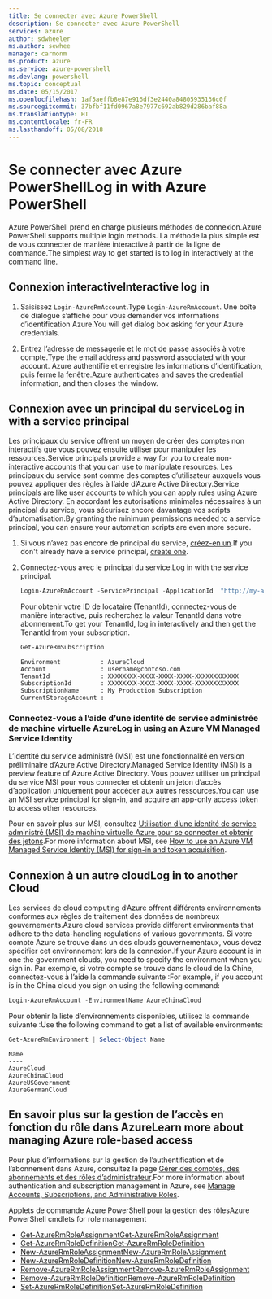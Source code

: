```yaml
---
title: Se connecter avec Azure PowerShell
description: Se connecter avec Azure PowerShell
services: azure
author: sdwheeler
ms.author: sewhee
manager: carmonm
ms.product: azure
ms.service: azure-powershell
ms.devlang: powershell
ms.topic: conceptual
ms.date: 05/15/2017
ms.openlocfilehash: 1af5aeffb8e87e916df3e2440a84805935136c0f
ms.sourcegitcommit: 37bfbf11fd0967a8e7977c692ab829d286baf88a
ms.translationtype: HT
ms.contentlocale: fr-FR
ms.lasthandoff: 05/08/2018
---
```

# <a name="log-in-with-azure-powershell"></a><span data-ttu-id="eaaf8-103">Se connecter avec Azure PowerShell</span><span class="sxs-lookup"><span data-stu-id="eaaf8-103">Log in with Azure PowerShell</span></span>

<span data-ttu-id="eaaf8-104">Azure PowerShell prend en charge plusieurs méthodes de connexion.</span><span class="sxs-lookup"><span data-stu-id="eaaf8-104">Azure PowerShell supports multiple login methods.</span></span> <span data-ttu-id="eaaf8-105">La méthode la plus simple est de vous connecter de manière interactive à partir de la ligne de commande.</span><span class="sxs-lookup"><span data-stu-id="eaaf8-105">The simplest way to get started is to log in interactively at the command line.</span></span>

## <a name="interactive-log-in"></a><span data-ttu-id="eaaf8-106">Connexion interactive</span><span class="sxs-lookup"><span data-stu-id="eaaf8-106">Interactive log in</span></span>

1. <span data-ttu-id="eaaf8-107">Saisissez `Login-AzureRmAccount`.</span><span class="sxs-lookup"><span data-stu-id="eaaf8-107">Type `Login-AzureRmAccount`.</span></span> <span data-ttu-id="eaaf8-108">Une boîte de dialogue s’affiche pour vous demander vos informations d’identification Azure.</span><span class="sxs-lookup"><span data-stu-id="eaaf8-108">You will get dialog box asking for your Azure credentials.</span></span>

2. <span data-ttu-id="eaaf8-109">Entrez l’adresse de messagerie et le mot de passe associés à votre compte.</span><span class="sxs-lookup"><span data-stu-id="eaaf8-109">Type the email address and password associated with your account.</span></span> <span data-ttu-id="eaaf8-110">Azure authentifie et enregistre les informations d’identification, puis ferme la fenêtre.</span><span class="sxs-lookup"><span data-stu-id="eaaf8-110">Azure authenticates and saves the credential information, and then closes the window.</span></span>

## <a name="log-in-with-a-service-principal"></a><span data-ttu-id="eaaf8-111">Connexion avec un principal du service</span><span class="sxs-lookup"><span data-stu-id="eaaf8-111">Log in with a service principal</span></span>

<span data-ttu-id="eaaf8-112">Les principaux du service offrent un moyen de créer des comptes non interactifs que vous pouvez ensuite utiliser pour manipuler les ressources.</span><span class="sxs-lookup"><span data-stu-id="eaaf8-112">Service principals provide a way for you to create non-interactive accounts that you can use to manipulate resources.</span></span> <span data-ttu-id="eaaf8-113">Les principaux du service sont comme des comptes d’utilisateur auxquels vous pouvez appliquer des règles à l’aide d’Azure Active Directory.</span><span class="sxs-lookup"><span data-stu-id="eaaf8-113">Service principals are like user accounts to which you can apply rules using Azure Active Directory.</span></span> <span data-ttu-id="eaaf8-114">En accordant les autorisations minimales nécessaires à un principal du service, vous sécurisez encore davantage vos scripts d’automatisation.</span><span class="sxs-lookup"><span data-stu-id="eaaf8-114">By granting the minimum permissions needed to a service principal, you can ensure your automation scripts are even more secure.</span></span>

1. <span data-ttu-id="eaaf8-115">Si vous n’avez pas encore de principal du service, [créez-en un](create-azure-service-principal-azureps.md).</span><span class="sxs-lookup"><span data-stu-id="eaaf8-115">If you don't already have a service principal, [create one](create-azure-service-principal-azureps.md).</span></span>

2. <span data-ttu-id="eaaf8-116">Connectez-vous avec le principal du service.</span><span class="sxs-lookup"><span data-stu-id="eaaf8-116">Log in with the service principal.</span></span>

    ```powershell
    Login-AzureRmAccount -ServicePrincipal -ApplicationId  "http://my-app" -Credential $pscredential -TenantId $tenantid
    ```

    <span data-ttu-id="eaaf8-117">Pour obtenir votre ID de locataire (TenantId), connectez-vous de manière interactive, puis recherchez la valeur TenantId dans votre abonnement.</span><span class="sxs-lookup"><span data-stu-id="eaaf8-117">To get your TenantId, log in interactively and then get the TenantId from your subscription.</span></span>

    ```powershell
    Get-AzureRmSubscription
    ```

    ```
    Environment           : AzureCloud
    Account               : username@contoso.com
    TenantId              : XXXXXXXX-XXXX-XXXX-XXXX-XXXXXXXXXXXX
    SubscriptionId        : XXXXXXXX-XXXX-XXXX-XXXX-XXXXXXXXXXXX
    SubscriptionName      : My Production Subscription
    CurrentStorageAccount :
    ```

### <a name="log-in-using-an-azure-vm-managed-service-identity"></a><span data-ttu-id="eaaf8-118">Connectez-vous à l’aide d’une identité de service administrée de machine virtuelle Azure</span><span class="sxs-lookup"><span data-stu-id="eaaf8-118">Log in using an Azure VM Managed Service Identity</span></span>

<span data-ttu-id="eaaf8-119">L’identité du service administré (MSI) est une fonctionnalité en version préliminaire d’Azure Active Directory.</span><span class="sxs-lookup"><span data-stu-id="eaaf8-119">Managed Service Identity (MSI) is a preview feature of Azure Active Directory.</span></span> <span data-ttu-id="eaaf8-120">Vous pouvez utiliser un principal du service MSI pour vous connecter et obtenir un jeton d’accès d’application uniquement pour accéder aux autres ressources.</span><span class="sxs-lookup"><span data-stu-id="eaaf8-120">You can use an MSI service principal for sign-in, and acquire an app-only access token to access other resources.</span></span>

<span data-ttu-id="eaaf8-121">Pour en savoir plus sur MSI, consultez [Utilisation d’une identité de service administré (MSI) de machine virtuelle Azure pour se connecter et obtenir des jetons](/azure/active-directory/msi-how-to-get-access-token-using-msi).</span><span class="sxs-lookup"><span data-stu-id="eaaf8-121">For more information about MSI, see [How to use an Azure VM Managed Service Identity (MSI) for sign-in and token acquisition](/azure/active-directory/msi-how-to-get-access-token-using-msi).</span></span>

## <a name="log-in-to-another-cloud"></a><span data-ttu-id="eaaf8-122">Connexion à un autre cloud</span><span class="sxs-lookup"><span data-stu-id="eaaf8-122">Log in to another Cloud</span></span>

<span data-ttu-id="eaaf8-123">Les services de cloud computing d’Azure offrent différents environnements conformes aux règles de traitement des données de nombreux gouvernements.</span><span class="sxs-lookup"><span data-stu-id="eaaf8-123">Azure cloud services provide different environments that adhere to the data-handling regulations of various governments.</span></span> <span data-ttu-id="eaaf8-124">Si votre compte Azure se trouve dans un des clouds gouvernementaux, vous devez spécifier cet environnement lors de la connexion.</span><span class="sxs-lookup"><span data-stu-id="eaaf8-124">If your Azure account is in one the government clouds, you need to specify the environment when you sign in.</span></span> <span data-ttu-id="eaaf8-125">Par exemple, si votre compte se trouve dans le cloud de la Chine, connectez-vous à l’aide la commande suivante :</span><span class="sxs-lookup"><span data-stu-id="eaaf8-125">For example, if you account is in the China cloud you sign on using the following command:</span></span>

```powershell
Login-AzureRmAccount -EnvironmentName AzureChinaCloud
```

<span data-ttu-id="eaaf8-126">Pour obtenir la liste d’environnements disponibles, utilisez la commande suivante :</span><span class="sxs-lookup"><span data-stu-id="eaaf8-126">Use the following command to get a list of available environments:</span></span>

```powershell
Get-AzureRmEnvironment | Select-Object Name
```

```
Name
----
AzureCloud
AzureChinaCloud
AzureUSGovernment
AzureGermanCloud
```

## <a name="learn-more-about-managing-azure-role-based-access"></a><span data-ttu-id="eaaf8-127">En savoir plus sur la gestion de l’accès en fonction du rôle dans Azure</span><span class="sxs-lookup"><span data-stu-id="eaaf8-127">Learn more about managing Azure role-based access</span></span>

<span data-ttu-id="eaaf8-128">Pour plus d’informations sur la gestion de l’authentification et de l’abonnement dans Azure, consultez la page [Gérer des comptes, des abonnements et des rôles d’administrateur](/azure/active-directory/role-based-access-control-configure).</span><span class="sxs-lookup"><span data-stu-id="eaaf8-128">For more information about authentication and subscription management in Azure, see [Manage Accounts, Subscriptions, and Administrative Roles](/azure/active-directory/role-based-access-control-configure).</span></span>

<span data-ttu-id="eaaf8-129">Applets de commande Azure PowerShell pour la gestion des rôles</span><span class="sxs-lookup"><span data-stu-id="eaaf8-129">Azure PowerShell cmdlets for role management</span></span>

* [<span data-ttu-id="eaaf8-130">Get-AzureRmRoleAssignment</span><span class="sxs-lookup"><span data-stu-id="eaaf8-130">Get-AzureRmRoleAssignment</span></span>](/powershell/module/AzureRM.Resources/Get-AzureRmRoleAssignment)
* [<span data-ttu-id="eaaf8-131">Get-AzureRmRoleDefinition</span><span class="sxs-lookup"><span data-stu-id="eaaf8-131">Get-AzureRmRoleDefinition</span></span>](/powershell/module/AzureRM.Resources/Get-AzureRmRoleDefinition)
* [<span data-ttu-id="eaaf8-132">New-AzureRmRoleAssignment</span><span class="sxs-lookup"><span data-stu-id="eaaf8-132">New-AzureRmRoleAssignment</span></span>](/powershell/module/AzureRM.Resources/New-AzureRmRoleAssignment)
* [<span data-ttu-id="eaaf8-133">New-AzureRmRoleDefinition</span><span class="sxs-lookup"><span data-stu-id="eaaf8-133">New-AzureRmRoleDefinition</span></span>](/powershell/module/AzureRM.Resources/New-AzureRmRoleDefinition)
* [<span data-ttu-id="eaaf8-134">Remove-AzureRmRoleAssignment</span><span class="sxs-lookup"><span data-stu-id="eaaf8-134">Remove-AzureRmRoleAssignment</span></span>](/powershell/module/AzureRM.Resources/Remove-AzureRmRoleAssignment)
* [<span data-ttu-id="eaaf8-135">Remove-AzureRmRoleDefinition</span><span class="sxs-lookup"><span data-stu-id="eaaf8-135">Remove-AzureRmRoleDefinition</span></span>](/powershell/module/AzureRM.Resources/Remove-AzureRmRoleDefinition)
* [<span data-ttu-id="eaaf8-136">Set-AzureRmRoleDefinition</span><span class="sxs-lookup"><span data-stu-id="eaaf8-136">Set-AzureRmRoleDefinition</span></span>](/powershell/moduel/AzureRM.Resources/Set-AzureRmRoleDefinition)
